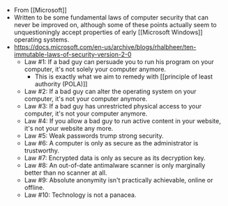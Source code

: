 - From [[Microsoft]]
- Written to be some fundamental laws of computer security that can never be improved on, although some of these points actually seem to unquestioningly accept properties of early [[Microsoft Windows]] operating systems.
- https://docs.microsoft.com/en-us/archive/blogs/rhalbheer/ten-immutable-laws-of-security-version-2-0
    - Law #1: If a bad guy can persuade you to run his program on your computer, it's not solely your computer anymore.
        - This is exactly what we aim to remedy with [[principle of least authority (POLA)]]
    - Law #2: If a bad guy can alter the operating system on your computer, it's not your computer anymore.
    - Law #3: If a bad guy has unrestricted physical access to your computer, it's not your computer anymore.
    - Law #4: If you allow a bad guy to run active content in your website, it's not your website any more.
    - Law #5: Weak passwords trump strong security.
    - Law #6: A computer is only as secure as the administrator is trustworthy.
    - Law #7: Encrypted data is only as secure as its decryption key.
    - Law #8: An out-of-date antimalware scanner is only marginally better than no scanner at all.
    - Law #9: Absolute anonymity isn't practically achievable, online or offline.
    - Law #10: Technology is not a panacea.
